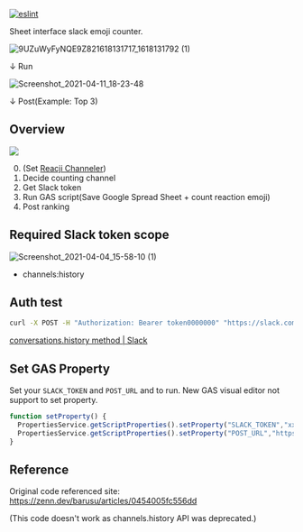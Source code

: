 [![eslint](https://github.com/kijimaD/slack-emoji-counter/actions/workflows/lint.yml/badge.svg)](https://github.com/kijimaD/slack-emoji-counter/actions/workflows/lint.yml)

Sheet interface slack emoji counter.

![9UZuWyFyNQE9Z821618131717_1618131792 (1)](https://user-images.githubusercontent.com/11595790/114298576-06190c00-9af2-11eb-902f-208a08b3c259.png)

↓ Run

![Screenshot_2021-04-11_18-23-48](https://user-images.githubusercontent.com/11595790/114299004-116d3700-9af4-11eb-801e-4594ef806980.jpg)

↓ Post(Example: Top 3)



## Overview
[![](https://mermaid.ink/img/eyJjb2RlIjoiZ3JhcGggVERcbiAgICBBW1NsYWNrXSAtLT58Q29udmVyc2F0aW9uIEFQSXwgQihHb29nbGUgU3ByZWFkIFNoZWV0KVxuICAgIENbR29vZ2xlIFNwcmVhZCBTaGVldF0gLS0-fEFnZ3JlZ2F0ZXwgRFtTbGFja10iLCJtZXJtYWlkIjp7fSwidXBkYXRlRWRpdG9yIjpmYWxzZX0)](https://mermaid-js.github.io/mermaid-live-editor/#/edit/eyJjb2RlIjoiZ3JhcGggVERcbiAgICBBW1NsYWNrXSAtLT58Q29udmVyc2F0aW9uIEFQSXwgQihHb29nbGUgU3ByZWFkIFNoZWV0KVxuICAgIENbR29vZ2xlIFNwcmVhZCBTaGVldF0gLS0-fEFnZ3JlZ2F0ZXwgRFtTbGFja10iLCJtZXJtYWlkIjp7fSwidXBkYXRlRWRpdG9yIjpmYWxzZX0)

0. (Set [Reacji Channeler](https://reacji-channeler.builtbyslack.com/))
0. Decide counting channel
0. Get Slack token
0. Run GAS script(Save Google Spread Sheet + count reaction emoji)
0. Post ranking

## Required Slack token scope

![Screenshot_2021-04-04_15-58-10 (1)](https://user-images.githubusercontent.com/11595790/113501998-3b5ab280-9564-11eb-841b-542870c79719.png)

- channels:history

## Auth test
```bash
curl -X POST -H "Authorization: Bearer token0000000" "https://slack.com/api/conversations.history?channel=channel0000000"
```
[conversations\.history method \| Slack](https://api.slack.com/methods/conversations.history/test)

## Set GAS Property
Set your `SLACK_TOKEN` and `POST_URL` and to run. New GAS visual editor not support to set property.
```js
function setProperty() {
  PropertiesService.getScriptProperties().setProperty("SLACK_TOKEN","xxxx-0000-...");
  PropertiesService.getScriptProperties().setProperty("POST_URL","https://...");
}
```

## Reference
Original code referenced site: https://zenn.dev/barusu/articles/0454005fc556dd

(This code doesn't work as channels.history API was deprecated.)
